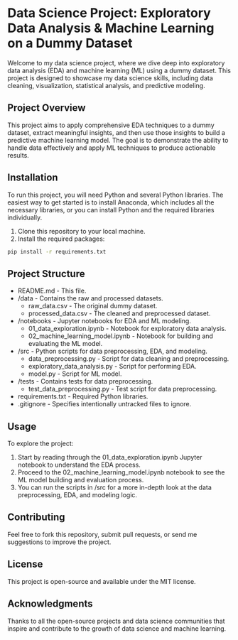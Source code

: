 # Data Science Project: Exploratory Data Analysis & Machine Learning on a Dummy Dataset
Welcome to my data science project, where we dive deep into exploratory data analysis (EDA) and machine learning (ML) using a dummy dataset. This project is designed to showcase my data science skills, including data cleaning, visualization, statistical analysis, and predictive modeling.

## Project Overview
This project aims to apply comprehensive EDA techniques to a dummy dataset, extract meaningful insights, and then use those insights to build a predictive machine learning model. The goal is to demonstrate the ability to handle data effectively and apply ML techniques to produce actionable results.

## Installation
To run this project, you will need Python and several Python libraries. The easiest way to get started is to install Anaconda, which includes all the necessary libraries, or you can install Python and the required libraries individually.

1. Clone this repository to your local machine.
2. Install the required packages:
```bash
pip install -r requirements.txt
```

## Project Structure
- README.md - This file.
- /data - Contains the raw and processed datasets.
  - raw_data.csv - The original dummy dataset.
  - processed_data.csv - The cleaned and preprocessed dataset.
- /notebooks - Jupyter notebooks for EDA and ML modeling.
  - 01_data_exploration.ipynb - Notebook for exploratory data analysis.
  - 02_machine_learning_model.ipynb - Notebook for building and evaluating the ML model.
- /src - Python scripts for data preprocessing, EDA, and modeling.
  - data_preprocessing.py - Script for data cleaning and preprocessing.
  - exploratory_data_analysis.py - Script for performing EDA.
  - model.py - Script for ML model.
- /tests - Contains tests for data preprocessing.
  - test_data_preprocessing.py - Test script for data preprocessing.
- requirements.txt - Required Python libraries.
- .gitignore - Specifies intentionally untracked files to ignore.


## Usage
To explore the project:

1. Start by reading through the 01_data_exploration.ipynb Jupyter notebook to understand the EDA process.
2. Proceed to the 02_machine_learning_model.ipynb notebook to see the ML model building and evaluation process.
3. You can run the scripts in /src for a more in-depth look at the data preprocessing, EDA, and modeling logic.


## Contributing
Feel free to fork this repository, submit pull requests, or send me suggestions to improve the project.

## License
This project is open-source and available under the MIT license.

## Acknowledgments
Thanks to all the open-source projects and data science communities that inspire and contribute to the growth of data science and machine learning.